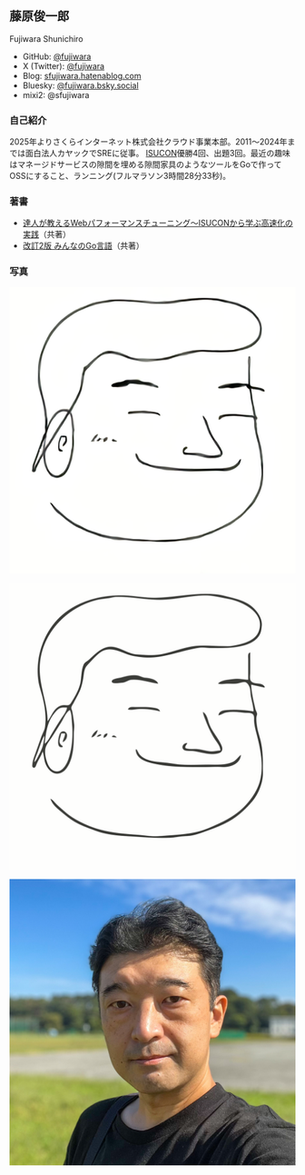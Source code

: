 ## 藤原俊一郎

Fujiwara Shunichiro

- GitHub: [@fujiwara](https://github.com/fujiwara)
- X (Twitter): [@fujiwara](https://twitter.com/fujiwara)
- Blog: [sfujiwara.hatenablog.com](https://sfujiwara.hatenablog.com/)
- Bluesky: [@fujiwara.bsky.social](https://bsky.app/profile/fujiwara.bsky.social)
- mixi2: @sfujiwara
 
### 自己紹介

2025年よりさくらインターネット株式会社クラウド事業本部。2011〜2024年までは面白法人カヤックでSREに従事。
[ISUCON](https://isucon.net)優勝4回、出題3回。最近の趣味はマネージドサービスの隙間を埋める隙間家具のようなツールをGoで作ってOSSにすること、ランニング(フルマラソン3時間28分33秒)。

### 著書

- [達人が教えるWebパフォーマンスチューニング〜ISUCONから学ぶ高速化の実践](https://gihyo.jp/book/2022/978-4-297-12846-3)（共著）
- [改訂2版 みんなのGo言語](https://gihyo.jp/book/2019/978-4-297-10727-7)（共著）

### 写真

![icon png](fujiwara-icon4x.png)

![icon svg](fujiwara-icon4x.svg)

![](portrait.jpg)

